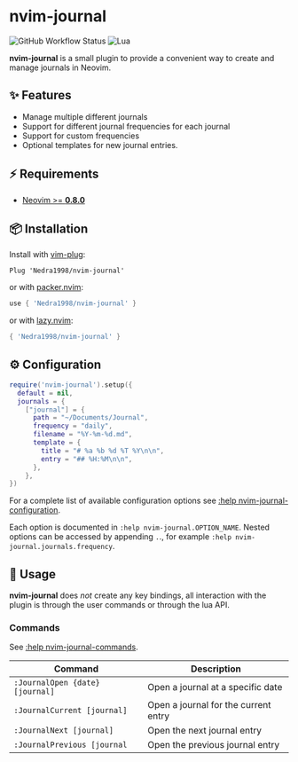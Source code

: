 # nvim-journal

![GitHub Workflow Status](https://img.shields.io/github/actions/workflow/status/ellisonleao/nvim-plugin-template/default.yml?branch=main&style=for-the-badge)
![Lua](https://img.shields.io/badge/Made%20with%20Lua-blueviolet.svg?style=for-the-badge&logo=lua)

**nvim-journal** is a small plugin to provide a convenient way to create and
manage journals in Neovim.

## :sparkles: Features

- Manage multiple different journals
- Support for different journal frequencies for each journal
- Support for custom frequencies
- Optional templates for new journal entries.

## :zap: Requirements

- [Neovim >= **0.8.0**](https://github.com/neovim/neovim/wiki/Installing-Neovim)

## :package: Installation

Install with [vim-plug](https://github.com/junegunn/vim-plug):

```vim
Plug 'Nedra1998/nvim-journal'
```

or with [packer.nvim](https://github.com/wbthomason/packer.nvim):

```lua
use { 'Nedra1998/nvim-journal' }
```

or with [lazy.nvim](https://github.com/folke/lazy.nvim):

```lua
{ 'Nedra1998/nvim-journal' }
```

## :gear: Configuration

```lua
require('nvim-journal').setup({
  default = nil,
  journals = {
    ["journal"] = {
      path = "~/Documents/Journal",
      frequency = "daily",
      filename = "%Y-%m-%d.md",
      template = {
        title = "# %a %b %d %T %Y\n\n",
        entry = "## %H:%M\n\n",
      },
    },
})
```

For a complete list of available configuration options see [:help
nvim-journal-configuration](https://github.com/Nedra1998/nvim-journal/blob/master/doc/nvim-journal.txt).

Each option is documented in `:help nvim-journal.OPTION_NAME`. Nested options
can be accessed by appending `.`., for example `:help
nvim-journal.journals.frequency`.

## :rocket: Usage

**nvim-journal** does _not_ create any key bindings, all interaction with the
plugin is through the user commands or through the lua API.

### Commands

See [:help nvim-journal-commands](https://github.com/Nedra1998/nvim-journal/blob/master/doc/nvim-journal.txt).

| Command                         | Description                          |
| ------------------------------- | ------------------------------------ |
| `:JournalOpen {date} [journal]` | Open a journal at a specific date    |
| `:JournalCurrent [journal]`     | Open a journal for the current entry |
| `:JournalNext [journal]`        | Open the next journal entry          |
| `:JournalPrevious [journal`     | Open the previous journal entry      |
